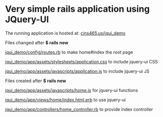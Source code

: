Very simple rails application using JQuery-UI
=========

The running application is hosted at: [cins465.us/jqui_demo](http://cins465.us/jqui_demo)

Files changed after **$ rails new**

[jqui_demo/config/routes.rb](https://github.com/tysonhenry/jqui_demo/blob/master/config/routes.rb) to make home#index the root page

[jqui_demo/app/assets/stylesheets/application.css](https://github.com/tysonhenry/jqui_demo/blob/master/app/assets/stylesheets/application.css) to include jquery-ui CSS

[jqui_demo/app/assets/javascripts/application.js](https://github.com/tysonhenry/jqui_demo/blob/master/app/assets/javascripts/application.js) to include jquery-ui JS

Files created after **$ rails new**

[jqui_demo/app/assets/javascripts/home.js](https://github.com/tysonhenry/jqui_demo/blob/master/app/assets/javascripts/home.js) for jquery-ui functions

[jqui_demo/app/views/home/index.html.erb](https://github.com/tysonhenry/jqui_demo/blob/master/app/views/home/index.html.erb) to use jquery-ui

[jqui_demo/app/controllers/home_controller.rb](https://github.com/tysonhenry/jqui_demo/blob/master/app/controllers/home_controller.rb) to provide index controller
